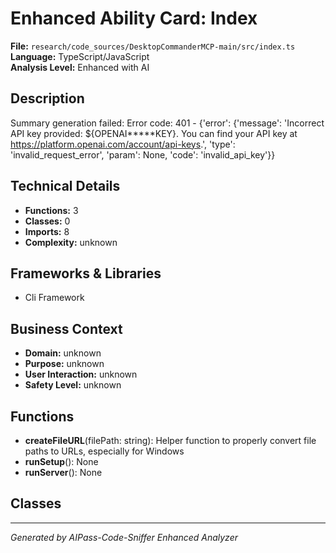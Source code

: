 # Enhanced Ability Card: Index

**File:** `research/code_sources/DesktopCommanderMCP-main/src/index.ts`  
**Language:** TypeScript/JavaScript  
**Analysis Level:** Enhanced with AI

## Description

Summary generation failed: Error code: 401 - {'error': {'message': 'Incorrect API key provided: ${OPENAI*****KEY}. You can find your API key at https://platform.openai.com/account/api-keys.', 'type': 'invalid_request_error', 'param': None, 'code': 'invalid_api_key'}}

## Technical Details

- **Functions:** 3
- **Classes:** 0
- **Imports:** 8
- **Complexity:** unknown


## Frameworks & Libraries

- Cli Framework



## Business Context

- **Domain:** unknown
- **Purpose:** unknown
- **User Interaction:** unknown
- **Safety Level:** unknown






## Functions

- **createFileURL**(filePath: string): Helper function to properly convert file paths to URLs, especially for Windows
- **runSetup**(): None
- **runServer**(): None

## Classes



---
*Generated by AIPass-Code-Sniffer Enhanced Analyzer*
